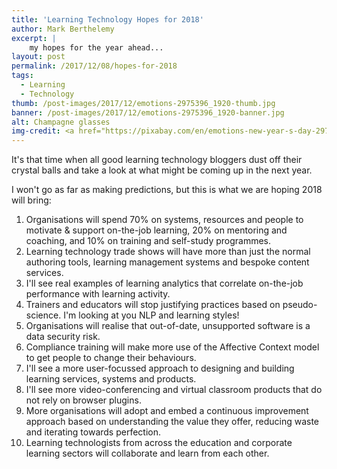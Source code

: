 ```yaml
---
title: 'Learning Technology Hopes for 2018'
author: Mark Berthelemy
excerpt: |
    my hopes for the year ahead...
layout: post
permalink: /2017/12/08/hopes-for-2018
tags:
  - Learning
  - Technology
thumb: /post-images/2017/12/emotions-2975396_1920-thumb.jpg
banner: /post-images/2017/12/emotions-2975396_1920-banner.jpg
alt: Champagne glasses
img-credit: <a href="https://pixabay.com/en/emotions-new-year-s-day-2975396/" target="_blank">Pixabay</a>
---
```

It's that time when all good learning technology bloggers dust off their crystal balls and take a look at what might be coming up in the next year.

I won't go as far as making predictions, but this is what we are hoping 2018 will bring:

1. Organisations will spend 70% on systems, resources and people to motivate & support on-the-job learning, 20% on mentoring and coaching, and 10% on training and self-study programmes.  
2. Learning technology trade shows will have more than just the normal authoring tools, learning management systems and bespoke content services.
3. I'll see real examples of learning analytics that correlate on-the-job performance with learning activity.
4. Trainers and educators will stop justifying practices based on pseudo-science. I'm looking at you NLP and learning styles!
5. Organisations will realise that out-of-date, unsupported software is a data security risk.
6. Compliance training will make more use of the Affective Context model to get people to change their behaviours.
7. I'll see a more user-focussed approach to designing and building learning services, systems and products.
8. I'll see more video-conferencing and virtual classroom products that do not rely on browser plugins.
9. More organisations will adopt and embed a continuous improvement approach based on understanding the value they offer, reducing waste and iterating towards perfection.
10. Learning technologists from across the education and corporate learning sectors will collaborate and learn from each other.

